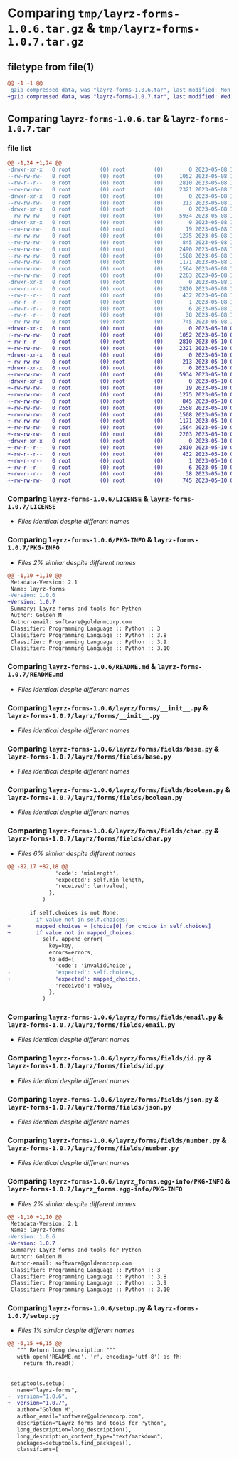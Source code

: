 # Comparing `tmp/layrz-forms-1.0.6.tar.gz` & `tmp/layrz-forms-1.0.7.tar.gz`

## filetype from file(1)

```diff
@@ -1 +1 @@
-gzip compressed data, was "layrz-forms-1.0.6.tar", last modified: Mon May  8 17:20:48 2023, max compression
+gzip compressed data, was "layrz-forms-1.0.7.tar", last modified: Wed May 10 00:46:44 2023, max compression
```

## Comparing `layrz-forms-1.0.6.tar` & `layrz-forms-1.0.7.tar`

### file list

```diff
@@ -1,24 +1,24 @@
-drwxr-xr-x   0 root         (0) root         (0)        0 2023-05-08 17:20:48.694725 layrz-forms-1.0.6/
--rw-rw-rw-   0 root         (0) root         (0)     1052 2023-05-08 17:20:38.000000 layrz-forms-1.0.6/LICENSE
--rw-r--r--   0 root         (0) root         (0)     2810 2023-05-08 17:20:48.693724 layrz-forms-1.0.6/PKG-INFO
--rw-rw-rw-   0 root         (0) root         (0)     2321 2023-05-08 17:20:38.000000 layrz-forms-1.0.6/README.md
-drwxr-xr-x   0 root         (0) root         (0)        0 2023-05-08 17:20:48.689724 layrz-forms-1.0.6/layrz/
--rw-rw-rw-   0 root         (0) root         (0)      213 2023-05-08 17:20:38.000000 layrz-forms-1.0.6/layrz/__init__.py
-drwxr-xr-x   0 root         (0) root         (0)        0 2023-05-08 17:20:48.689724 layrz-forms-1.0.6/layrz/forms/
--rw-rw-rw-   0 root         (0) root         (0)     5934 2023-05-08 17:20:38.000000 layrz-forms-1.0.6/layrz/forms/__init__.py
-drwxr-xr-x   0 root         (0) root         (0)        0 2023-05-08 17:20:48.692724 layrz-forms-1.0.6/layrz/forms/fields/
--rw-rw-rw-   0 root         (0) root         (0)       19 2023-05-08 17:20:38.000000 layrz-forms-1.0.6/layrz/forms/fields/__init__.py
--rw-rw-rw-   0 root         (0) root         (0)     1275 2023-05-08 17:20:38.000000 layrz-forms-1.0.6/layrz/forms/fields/base.py
--rw-rw-rw-   0 root         (0) root         (0)      845 2023-05-08 17:20:38.000000 layrz-forms-1.0.6/layrz/forms/fields/boolean.py
--rw-rw-rw-   0 root         (0) root         (0)     2490 2023-05-08 17:20:38.000000 layrz-forms-1.0.6/layrz/forms/fields/char.py
--rw-rw-rw-   0 root         (0) root         (0)     1508 2023-05-08 17:20:38.000000 layrz-forms-1.0.6/layrz/forms/fields/email.py
--rw-rw-rw-   0 root         (0) root         (0)     1171 2023-05-08 17:20:38.000000 layrz-forms-1.0.6/layrz/forms/fields/id.py
--rw-rw-rw-   0 root         (0) root         (0)     1564 2023-05-08 17:20:38.000000 layrz-forms-1.0.6/layrz/forms/fields/json.py
--rw-rw-rw-   0 root         (0) root         (0)     2203 2023-05-08 17:20:38.000000 layrz-forms-1.0.6/layrz/forms/fields/number.py
-drwxr-xr-x   0 root         (0) root         (0)        0 2023-05-08 17:20:48.693724 layrz-forms-1.0.6/layrz_forms.egg-info/
--rw-r--r--   0 root         (0) root         (0)     2810 2023-05-08 17:20:48.000000 layrz-forms-1.0.6/layrz_forms.egg-info/PKG-INFO
--rw-r--r--   0 root         (0) root         (0)      432 2023-05-08 17:20:48.000000 layrz-forms-1.0.6/layrz_forms.egg-info/SOURCES.txt
--rw-r--r--   0 root         (0) root         (0)        1 2023-05-08 17:20:48.000000 layrz-forms-1.0.6/layrz_forms.egg-info/dependency_links.txt
--rw-r--r--   0 root         (0) root         (0)        6 2023-05-08 17:20:48.000000 layrz-forms-1.0.6/layrz_forms.egg-info/top_level.txt
--rw-r--r--   0 root         (0) root         (0)       38 2023-05-08 17:20:48.694725 layrz-forms-1.0.6/setup.cfg
--rw-rw-rw-   0 root         (0) root         (0)      745 2023-05-08 17:20:38.000000 layrz-forms-1.0.6/setup.py
+drwxr-xr-x   0 root         (0) root         (0)        0 2023-05-10 00:46:44.331884 layrz-forms-1.0.7/
+-rw-rw-rw-   0 root         (0) root         (0)     1052 2023-05-10 00:46:34.000000 layrz-forms-1.0.7/LICENSE
+-rw-r--r--   0 root         (0) root         (0)     2810 2023-05-10 00:46:44.330884 layrz-forms-1.0.7/PKG-INFO
+-rw-rw-rw-   0 root         (0) root         (0)     2321 2023-05-10 00:46:34.000000 layrz-forms-1.0.7/README.md
+drwxr-xr-x   0 root         (0) root         (0)        0 2023-05-10 00:46:44.325883 layrz-forms-1.0.7/layrz/
+-rw-rw-rw-   0 root         (0) root         (0)      213 2023-05-10 00:46:34.000000 layrz-forms-1.0.7/layrz/__init__.py
+drwxr-xr-x   0 root         (0) root         (0)        0 2023-05-10 00:46:44.326883 layrz-forms-1.0.7/layrz/forms/
+-rw-rw-rw-   0 root         (0) root         (0)     5934 2023-05-10 00:46:34.000000 layrz-forms-1.0.7/layrz/forms/__init__.py
+drwxr-xr-x   0 root         (0) root         (0)        0 2023-05-10 00:46:44.329884 layrz-forms-1.0.7/layrz/forms/fields/
+-rw-rw-rw-   0 root         (0) root         (0)       19 2023-05-10 00:46:34.000000 layrz-forms-1.0.7/layrz/forms/fields/__init__.py
+-rw-rw-rw-   0 root         (0) root         (0)     1275 2023-05-10 00:46:34.000000 layrz-forms-1.0.7/layrz/forms/fields/base.py
+-rw-rw-rw-   0 root         (0) root         (0)      845 2023-05-10 00:46:34.000000 layrz-forms-1.0.7/layrz/forms/fields/boolean.py
+-rw-rw-rw-   0 root         (0) root         (0)     2558 2023-05-10 00:46:34.000000 layrz-forms-1.0.7/layrz/forms/fields/char.py
+-rw-rw-rw-   0 root         (0) root         (0)     1508 2023-05-10 00:46:34.000000 layrz-forms-1.0.7/layrz/forms/fields/email.py
+-rw-rw-rw-   0 root         (0) root         (0)     1171 2023-05-10 00:46:34.000000 layrz-forms-1.0.7/layrz/forms/fields/id.py
+-rw-rw-rw-   0 root         (0) root         (0)     1564 2023-05-10 00:46:34.000000 layrz-forms-1.0.7/layrz/forms/fields/json.py
+-rw-rw-rw-   0 root         (0) root         (0)     2203 2023-05-10 00:46:34.000000 layrz-forms-1.0.7/layrz/forms/fields/number.py
+drwxr-xr-x   0 root         (0) root         (0)        0 2023-05-10 00:46:44.330884 layrz-forms-1.0.7/layrz_forms.egg-info/
+-rw-r--r--   0 root         (0) root         (0)     2810 2023-05-10 00:46:44.000000 layrz-forms-1.0.7/layrz_forms.egg-info/PKG-INFO
+-rw-r--r--   0 root         (0) root         (0)      432 2023-05-10 00:46:44.000000 layrz-forms-1.0.7/layrz_forms.egg-info/SOURCES.txt
+-rw-r--r--   0 root         (0) root         (0)        1 2023-05-10 00:46:44.000000 layrz-forms-1.0.7/layrz_forms.egg-info/dependency_links.txt
+-rw-r--r--   0 root         (0) root         (0)        6 2023-05-10 00:46:44.000000 layrz-forms-1.0.7/layrz_forms.egg-info/top_level.txt
+-rw-r--r--   0 root         (0) root         (0)       38 2023-05-10 00:46:44.331884 layrz-forms-1.0.7/setup.cfg
+-rw-rw-rw-   0 root         (0) root         (0)      745 2023-05-10 00:46:34.000000 layrz-forms-1.0.7/setup.py
```

### Comparing `layrz-forms-1.0.6/LICENSE` & `layrz-forms-1.0.7/LICENSE`

 * *Files identical despite different names*

### Comparing `layrz-forms-1.0.6/PKG-INFO` & `layrz-forms-1.0.7/PKG-INFO`

 * *Files 2% similar despite different names*

```diff
@@ -1,10 +1,10 @@
 Metadata-Version: 2.1
 Name: layrz-forms
-Version: 1.0.6
+Version: 1.0.7
 Summary: Layrz forms and tools for Python
 Author: Golden M
 Author-email: software@goldenmcorp.com
 Classifier: Programming Language :: Python :: 3
 Classifier: Programming Language :: Python :: 3.8
 Classifier: Programming Language :: Python :: 3.9
 Classifier: Programming Language :: Python :: 3.10
```

### Comparing `layrz-forms-1.0.6/README.md` & `layrz-forms-1.0.7/README.md`

 * *Files identical despite different names*

### Comparing `layrz-forms-1.0.6/layrz/forms/__init__.py` & `layrz-forms-1.0.7/layrz/forms/__init__.py`

 * *Files identical despite different names*

### Comparing `layrz-forms-1.0.6/layrz/forms/fields/base.py` & `layrz-forms-1.0.7/layrz/forms/fields/base.py`

 * *Files identical despite different names*

### Comparing `layrz-forms-1.0.6/layrz/forms/fields/boolean.py` & `layrz-forms-1.0.7/layrz/forms/fields/boolean.py`

 * *Files identical despite different names*

### Comparing `layrz-forms-1.0.6/layrz/forms/fields/char.py` & `layrz-forms-1.0.7/layrz/forms/fields/char.py`

 * *Files 6% similar despite different names*

```diff
@@ -82,17 +82,18 @@
               'code': 'minLength',
               'expected': self.min_length,
               'received': len(value),
             },
           )
 
       if self.choices is not None:
-        if value not in self.choices:
+        mapped_choices = [choice[0] for choice in self.choices]
+        if value not in mapped_choices:
           self._append_error(
             key=key,
             errors=errors,
             to_add={
               'code': 'invalidChoice',
-              'expected': self.choices,
+              'expected': mapped_choices,
               'received': value,
             },
           )
```

### Comparing `layrz-forms-1.0.6/layrz/forms/fields/email.py` & `layrz-forms-1.0.7/layrz/forms/fields/email.py`

 * *Files identical despite different names*

### Comparing `layrz-forms-1.0.6/layrz/forms/fields/id.py` & `layrz-forms-1.0.7/layrz/forms/fields/id.py`

 * *Files identical despite different names*

### Comparing `layrz-forms-1.0.6/layrz/forms/fields/json.py` & `layrz-forms-1.0.7/layrz/forms/fields/json.py`

 * *Files identical despite different names*

### Comparing `layrz-forms-1.0.6/layrz/forms/fields/number.py` & `layrz-forms-1.0.7/layrz/forms/fields/number.py`

 * *Files identical despite different names*

### Comparing `layrz-forms-1.0.6/layrz_forms.egg-info/PKG-INFO` & `layrz-forms-1.0.7/layrz_forms.egg-info/PKG-INFO`

 * *Files 2% similar despite different names*

```diff
@@ -1,10 +1,10 @@
 Metadata-Version: 2.1
 Name: layrz-forms
-Version: 1.0.6
+Version: 1.0.7
 Summary: Layrz forms and tools for Python
 Author: Golden M
 Author-email: software@goldenmcorp.com
 Classifier: Programming Language :: Python :: 3
 Classifier: Programming Language :: Python :: 3.8
 Classifier: Programming Language :: Python :: 3.9
 Classifier: Programming Language :: Python :: 3.10
```

### Comparing `layrz-forms-1.0.6/setup.py` & `layrz-forms-1.0.7/setup.py`

 * *Files 1% similar despite different names*

```diff
@@ -6,15 +6,15 @@
   """ Return long description """
   with open('README.md', 'r', encoding='utf-8') as fh:
     return fh.read()
 
 
 setuptools.setup(
   name="layrz-forms",
-  version="1.0.6",
+  version="1.0.7",
   author="Golden M",
   author_email="software@goldenmcorp.com",
   description="Layrz forms and tools for Python",
   long_description=long_description(),
   long_description_content_type="text/markdown",
   packages=setuptools.find_packages(),
   classifiers=[
```

